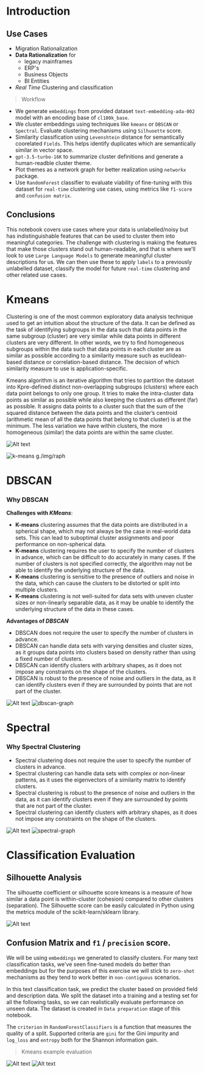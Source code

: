 # Introduction

## Use Cases
- Migration Rationalization
- __Data Rationalization__ for
    - legacy mainframes
    - ERP's
    - Business Objects
    - BI Entities
- _Real Time_ Clustering and classification


> Workflow
- We generate `embeddings` from provided dataset `text-embedding-ada-002` model with an encoding base of `cl100k_base`.
- We cluster embeddings using techniques like `kmeans` or `DBSCAN` or `Spectral`. Evaluate clustering mechanisms using `Silhuoette` score.
- Similarity classification using `Levenshtein` distance for semantically coorelated `Fields`. This helps identify duplicates which are semantically similar in vector space.
- `gpt-3.5-turbo-16K` to summarize cluster definitions and generate a human-readble cluster theme.
- Plot themes as a network graph for better realization using `networkx` package.
- Use `RandomForest` classifier to evaluate viability of fine-tuning with this dataset for `real-time` clustering use cases, using metrics like `f1-score` and `confusion matrix`.


## Conclusions
This notebook covers use cases where your data is unlabelled/noisy but has indistinguishable features that can be used to cluster them into meaningful categories. The challenge with clustering is making the features that make those clusters stand out human-readable, and that is where we'll look to use `Large Language Models` to generate meaningful cluster descriptions for us. We can then use these to apply `labels` to a previously unlabelled dataset, classify the model for future `real-time` clustering and other related use cases.


# Kmeans

Clustering is one of the most common exploratory data analysis technique used to get an intuition about the structure of the data. It can be defined as the task of identifying subgroups in the data such that data points in the same subgroup (cluster) are very similar while data points in different clusters are very different. In other words, we try to find homogeneous subgroups within the data such that data points in each cluster are as similar as possible according to a similarity measure such as euclidean-based distance or correlation-based distance. The decision of which similarity measure to use is application-specific.

Kmeans algorithm is an iterative algorithm that tries to partition the dataset into Kpre-defined distinct non-overlapping subgroups (clusters) where each data point belongs to only one group. It tries to make the intra-cluster data points as similar as possible while also keeping the clusters as different (far) as possible. It assigns data points to a cluster such that the sum of the squared distance between the data points and the cluster’s centroid (arithmetic mean of all the data points that belong to that cluster) is at the minimum. The less variation we have within clusters, the more homogeneous (similar) the data points are within the same cluster.

![Alt text](./img/image.png)

![k-means g./img/raph](network_graph_408371943723811136.png)


# DBSCAN
### Why DBSCAN

__Challenges with $KMeans$__:

- __K-means__ clustering assumes that the data points are distributed in a spherical shape, which may not always be the case in real-world data sets. This can lead to suboptimal cluster assignments and poor performance on non-spherical data.
- __K-means__ clustering requires the user to specify the number of clusters in advance, which can be difficult to do accurately in many cases. If the number of clusters is not specified correctly, the algorithm may not be able to identify the underlying structure of the data.
- __K-means__ clustering is sensitive to the presence of outliers and noise in the data, which can cause the clusters to be distorted or split into multiple clusters.
- __K-means__ clustering is not well-suited for data sets with uneven cluster sizes or non-linearly separable data, as it may be unable to identify the underlying structure of the data in these cases.

__Advantages of $DBSCAN$__

- DBSCAN does not require the user to specify the number of clusters in advance.
- DBSCAN can handle data sets with varying densities and cluster sizes, as it groups data points into clusters based on density rather than using a fixed number of clusters.
- DBSCAN can identify clusters with arbitrary shapes, as it does not impose any constraints on the shape of the clusters.
- DBSCAN is robust to the presence of noise and outliers in the data, as it can identify clusters even if they are surrounded by points that are not part of the cluster.

![Alt text](./img/image-1.png)
![dbscan-graph](./img/network_graph_800630788038761698.png)

# Spectral
### Why Spectral Clustering

- Spectral clustering does not require the user to specify the number of clusters in advance.
- Spectral clustering can handle data sets with complex or non-linear patterns, as it uses the eigenvectors of a similarity matrix to identify clusters.
- Spectral clustering is robust to the presence of noise and outliers in the data, as it can identify clusters even if they are surrounded by points that are not part of the cluster.
- Spectral clustering can identify clusters with arbitrary shapes, as it does not impose any constraints on the shape of the clusters.

![Alt text](./img/image-2.png)
![spectral-graph](./img/network_graph_906306901699329809.png)


# Classification Evaluation

## Silhouette Analysis

The silhouette coefficient or silhouette score kmeans is a measure of how similar a data point is within-cluster (cohesion) compared to other clusters (separation). The Silhouette score can be easily calculated in Python using the metrics module of the scikit-learn/sklearn library.

![Alt text](./img/image-5.png)

## Confusion Matrix and `f1` / `precision` score.

We will be using `embeddings` we generated to classify clusters. For many text classification tasks, we've seen fine-tuned models do better than embeddings but for the purposes of this exercise we will stick to `zero-shot` mechanisms as they tend to work better in `non-contiguous` scenarios.

In this text classification task, we predict the cluster based on provided field and description data. We split the dataset into a training and a testing set for all the following tasks, so we can realistically evaluate performance on unseen data. The dataset is created in `Data preparation` stage of this notebook.

The `criterion` in `RandomForestClassifiers` is a function that measures the quality of a split. Supported criteria are `gini` for the Gini impurity and `log_loss` and `entropy` both for the Shannon information gain.

> Kmeans example evaluation

![Alt text](./img/image-3.png)
![Alt text](./img/image-4.png)